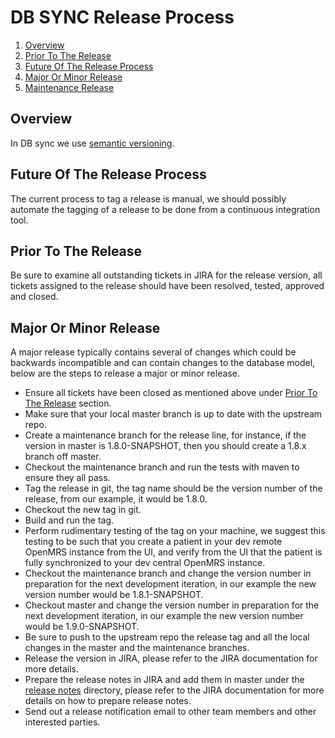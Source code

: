 # DB SYNC Release Process

1. [Overview](#overview)
2. [Prior To The Release](#future-of-the-release-process)
2. [Future Of The Release Process](#future-of-the-release-process)
3. [Major Or Minor Release](#major-or-minor-release)
4. [Maintenance Release](#maintenance-release)

## Overview

In DB sync we use [semantic versioning](https://semver.org).

## Future Of The Release Process

The current process to tag a release is manual, we should possibly automate the tagging of a release to be done from a
continuous integration tool.

## Prior To The Release

Be sure to examine all outstanding tickets in JIRA for the release version, all tickets assigned to the release should
have been resolved, tested, approved and closed.

## Major Or Minor Release

A major release typically contains several of changes which could be backwards incompatible and can contain changes to
the database model, below are the steps to release a major or minor release.

- Ensure all tickets have been closed as mentioned above under [Prior To The Release](#prior-to-the-release) section.
- Make sure that your local master branch is up to date with the upstream repo.
- Create a maintenance branch for the release line, for instance, if the version in master is 1.8.0-SNAPSHOT, then you
  should create a 1.8.x branch off master.
- Checkout the maintenance branch and run the tests with maven to ensure they all pass.
- Tag the release in git, the tag name should be the version number of the release, from our example, it would be 1.8.0.
- Checkout the new tag in git.
- Build and run the tag.
- Perform rudimentary testing of the tag on your machine, we suggest this testing to be such that you create a patient
  in your dev remote OpenMRS instance from the UI, and verify from the UI that the patient is fully synchronized to your
  dev central OpenMRS instance.
- Checkout the maintenance branch and change the version number in preparation for the next development iteration, in
  our example the new version number would be 1.8.1-SNAPSHOT.
- Checkout master and change the version number in preparation for the next development iteration, in our example the
  new version number would be 1.9.0-SNAPSHOT.
- Be sure to push to the upstream repo the release tag and all the local changes in the master and the maintenance
  branches.
- Release the version in JIRA, please refer to the JIRA documentation for more details.
- Prepare the release notes in JIRA and add them in master under the [release notes](distribution/docs/release-notes)
  directory, please refer to the JIRA documentation for more details on how to prepare release notes.
- Send out a release notification email to other team members and other interested parties.

